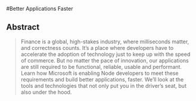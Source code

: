 #Better Applications Faster

## Abstract

> Finance is a global, high-stakes industry, where milliseconds matter, and correctness counts. It’s a place where developers have to accelerate the adoption of technology just to keep up with the speed of commerce. But no matter the pace of innovation, our applications are still required to be functional, reliable, usable and performant. Learn how Microsoft is enabling Node developers to meet these requirements and build better applications, faster. We’ll look at the tools and technologies that not only put you in the driver’s seat, but also under the hood.
